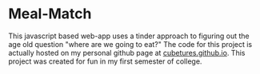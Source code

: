 # Meal-Match
This javascript based web-app uses a tinder approach to figuring out the age old question "where are we going to eat?" The code for this project is actually hosted on my personal github page at [cubetures.github.io](cubetures.github.io). This project was created for fun in my first semester of college.
